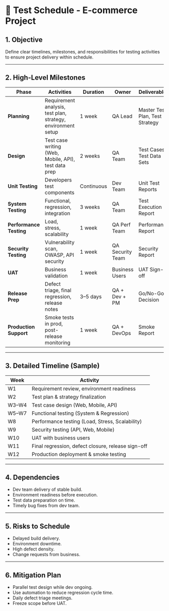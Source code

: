 # 📅 Test Schedule - E-commerce Project

## 1. Objective
Define clear timelines, milestones, and responsibilities for testing activities to ensure project delivery within schedule.

---

## 2. High-Level Milestones

| Phase | Activities | Duration | Owner | Deliverables |
|-------|------------|----------|-------|--------------|
| **Planning** | Requirement analysis, test plan, strategy, environment setup | 1 week | QA Lead | Master Test Plan, Test Strategy |
| **Design** | Test case writing (Web, Mobile, API), test data prep | 2 weeks | QA Team | Test Cases, Test Data Sets |
| **Unit Testing** | Developers test components | Continuous | Dev Team | Unit Test Reports |
| **System Testing** | Functional, regression, integration | 3 weeks | QA Team | Test Execution Report |
| **Performance Testing** | Load, stress, scalability | 1 week | QA Perf Team | Performance Report |
| **Security Testing** | Vulnerability scan, OWASP, API security | 1 week | QA Security Team | Security Report |
| **UAT** | Business validation | 1 week | Business Users | UAT Sign-off |
| **Release Prep** | Defect triage, final regression, release notes | 3–5 days | QA + Dev + PM | Go/No-Go Decision |
| **Production Support** | Smoke tests in prod, post-release monitoring | 1 week | QA + DevOps | Smoke Report |

---

## 3. Detailed Timeline (Sample)

| Week | Activity |
|------|----------|
| W1 | Requirement review, environment readiness |
| W2 | Test plan & strategy finalization |
| W3–W4 | Test case design (Web, Mobile, API) |
| W5–W7 | Functional testing (System & Regression) |
| W8 | Performance testing (Load, Stress, Scalability) |
| W9 | Security testing (API, Web, Mobile) |
| W10 | UAT with business users |
| W11 | Final regression, defect closure, release sign-off |
| W12 | Production deployment & smoke testing |

---

## 4. Dependencies
- Dev team delivery of stable build.  
- Environment readiness before execution.  
- Test data preparation on time.  
- Timely bug fixes from dev team.  

---

## 5. Risks to Schedule
- Delayed build delivery.  
- Environment downtime.  
- High defect density.  
- Change requests from business.  

---

## 6. Mitigation Plan
- Parallel test design while dev ongoing.  
- Use automation to reduce regression cycle time.  
- Daily defect triage meetings.  
- Freeze scope before UAT.  
